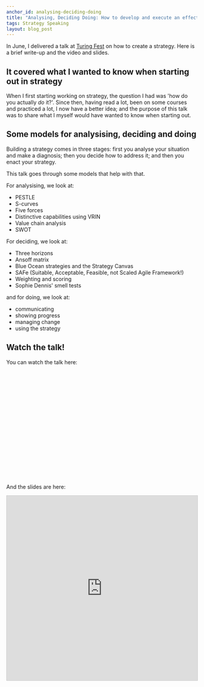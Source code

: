 ```yaml
---
anchor_id: analysing-deciding-doing
title: "Analysing, Deciding Doing: How to develop and execute an effective strategy"
tags: Strategy Speaking
layout: blog_post
---
```


In June, I delivered a talk at [Turing Fest](https://turingfest.com/) on how to create a strategy. Here is a brief write-up and the video and slides.

## It covered what I wanted to know when starting out in strategy

When I first starting working on strategy, the question I had was 'how do you actually *do* it?'. Since then, having read a lot, been on some courses and practiced a lot, I now have a better idea; and the purpose of this talk was to share what I myself would have wanted to know when starting out.

## Some models for analysising, deciding and doing

Building a strategy comes in three stages: first you analyse your situation and make a diagnosis; then you decide how to address it; and then you enact your strategy.

This talk goes through some models that help with that.

For analysising, we look at:

- PESTLE
- S-curves
- Five forces
- Distinctive capabilities using VRIN
- Value chain analysis
- SWOT

For deciding, we look at:

- Three horizons
- Ansoff matrix
- Blue Ocean strategies and the Strategy Canvas
- SAFe (Suitable, Acceptable, Feasible, not Scaled Agile Framework!)
- Weighting and scoring
- Sophie Dennis' smell tests

and for doing, we look at:

- communicating
- showing progress
- managing change
- using the strategy

## Watch the talk!

You can watch the talk here:

<div class="embedded">
  <script src="https://fast.wistia.com/embed/medias/3ixjibkh5x.jsonp" async></script><script src="https://fast.wistia.com/assets/external/E-v1.js" async></script><div class="wistia_responsive_padding" style="padding:56.25% 0 0 0;position:relative;"><div class="wistia_responsive_wrapper" style="height:100%;left:0;position:absolute;top:0;width:100%;"><div class="wistia_embed wistia_async_3ixjibkh5x seo=true videoFoam=true" style="height:100%;position:relative;width:100%"><div class="wistia_swatch" style="height:100%;left:0;opacity:0;overflow:hidden;position:absolute;top:0;transition:opacity 200ms;width:100%;"><img src="https://fast.wistia.com/embed/medias/3ixjibkh5x/swatch" style="filter:blur(5px);height:100%;object-fit:contain;width:100%;" alt="" aria-hidden="true" onload="this.parentNode.style.opacity=1;" /></div></div></div></div>
</div>

And the slides are here:

<iframe src="https://www.slideshare.net/slideshow/embed_code/key/xTSTaaoOrur50J?startSlide=1" width="597" height="486" frameborder="0" marginwidth="0" marginheight="0" scrolling="no" style="border:1px solid #CCC; border-width:1px; margin-bottom:5px;max-width: 100%;" allowfullscreen></iframe>
